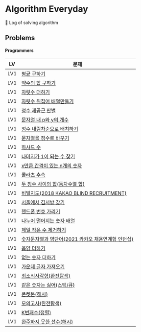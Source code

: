# Algorithm Everyday
🥊 Log of solving algorithm

## Problems

#### Programmers

| LV  | 문제                                                                                                   |
|-----|------------------------------------------------------------------------------------------------------|
| LV1 | [평균 구하기](https://school.programmers.co.kr/learn/courses/30/lessons/12944)                            |
| LV1 | [약수의 합 구하기](https://school.programmers.co.kr/learn/courses/30/lessons/12928)                         |
| LV1 | [자릿수 더하기](https://school.programmers.co.kr/learn/courses/30/lessons/12931)                           |
| LV1 | [자릿수 뒤집어 배열만들기](https://school.programmers.co.kr/learn/courses/30/lessons/12932)                     |
| LV1 | [정수 제곱근 판별](https://school.programmers.co.kr/learn/courses/30/lessons/12934)                         |
| LV1 | [문자열 내 p와 y의 개수](https://school.programmers.co.kr/learn/courses/30/lessons/12916)                    |
| LV1 | [정수 내림차순으로 배치하기](https://school.programmers.co.kr/learn/courses/30/lessons/12933)                    |
| LV1 | [문자열을 정수로 바꾸기](https://school.programmers.co.kr/learn/courses/30/lessons/12925)                      |
| LV1 | [하샤드 수](https://school.programmers.co.kr/learn/courses/30/lessons/12947)                             |
| LV1 | [나머지가 1이 되는 수 찾기](https://school.programmers.co.kr/learn/courses/30/lessons/87389)                   |
| LV1 | [x만큼 간격이 있는 n개의 숫자](https://school.programmers.co.kr/learn/courses/30/lessons/12954)                 |
| LV1 | [콜라츠 추측](https://school.programmers.co.kr/learn/courses/30/lessons/12943)                            |
| LV1 | [두 정수 사이의 합(등차수열 합)](https://school.programmers.co.kr/learn/courses/30/lessons/12912)                |
| LV1 | [비밀지도(2018 KAKAO BLIND RECRUITMENT)](https://school.programmers.co.kr/learn/courses/30/lessons/17681) |
| LV1 | [서울에서 김서방 찾기](https://school.programmers.co.kr/learn/courses/30/lessons/12919)                       |
| LV1 | [핸드폰 번호 가리기](https://school.programmers.co.kr/learn/courses/30/lessons/12948)                        |
| LV1 | [나누어 떨어지는 숫자 배열](https://school.programmers.co.kr/learn/courses/30/lessons/12910)                    |
| LV1 | [제일 작은 수 제거하기](https://school.programmers.co.kr/learn/courses/30/lessons/12935)                      |
| LV1 | [숫자문자열과 영단어(2021 카카오 채용연계형 인턴십)](https://school.programmers.co.kr/learn/courses/30/lessons/81301)    |
| LV1 | [음양 더하기](https://school.programmers.co.kr/learn/courses/30/lessons/76501)                            |
| LV1 | [없는 숫자 더하기](https://school.programmers.co.kr/learn/courses/30/lessons/86051)                         |
| LV1 | [가운데 글자 가져오기](https://school.programmers.co.kr/learn/courses/30/lessons/12903)                       |
| LV1 | [최소직사각형(완전탐색)](https://school.programmers.co.kr/learn/courses/30/lessons/86491)                      |
| LV1 | [같은 숫자는 싫어(스택/큐)](https://school.programmers.co.kr/learn/courses/30/lessons/12906)|
| LV1 | [폰켓몬(해시)](https://school.programmers.co.kr/learn/courses/30/lessons/1845)|
| LV1 | [모의고사(완전탐색)](https://school.programmers.co.kr/learn/courses/30/lessons/42840)|
| LV1 | [K번째수(정렬)](https://school.programmers.co.kr/learn/courses/30/lessons/42748)|
| LV1 | [완주하지 못한 선수(해시)](https://school.programmers.co.kr/learn/courses/30/lessons/42576)|